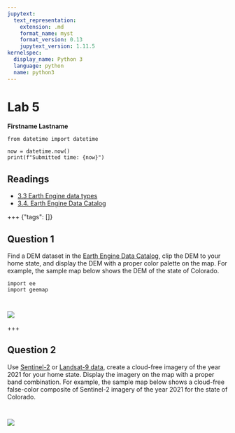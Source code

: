 ```yaml
---
jupytext:
  text_representation:
    extension: .md
    format_name: myst
    format_version: 0.13
    jupytext_version: 1.11.5
kernelspec:
  display_name: Python 3
  language: python
  name: python3
---
```


# Lab 5

**Firstname Lastname**

```{code-cell} ipython3
from datetime import datetime

now = datetime.now()
print(f"Submitted time: {now}")
```

## Readings

- [3.3 Earth Engine data types](https://spatial.utk.edu/gee/chapters/03_gee_data.html#earth-engine-data-types)
- [3.4. Earth Engine Data Catalog](https://spatial.utk.edu/gee/chapters/03_gee_data.html#earth-engine-data-catalog)

+++ {"tags": []}

## Question 1

Find a DEM dataset in the [Earth Engine Data Catalog](https://developers.google.com/earth-engine/datasets/), clip the DEM to your home state, and display the DEM with a proper color palette on the map. For example, the sample map below shows the DEM of the state of Colorado.

```{code-cell} ipython3
import ee
import geemap
```

```{code-cell} ipython3

```

```{code-cell} ipython3

```

![](https://i.imgur.com/B70UGZV.png)

+++

## Question 2

Use [Sentinel-2](https://developers.google.com/earth-engine/datasets/catalog/sentinel-2) or [Landsat-9 data](https://developers.google.com/earth-engine/datasets/catalog/landsat-9), create a cloud-free imagery of the year 2021 for your home state. Display the imagery on the map with a proper band combination. For example, the sample map below shows a cloud-free false-color composite of Sentinel-2 imagery of the year 2021 for the state of Colorado.

```{code-cell} ipython3

```

```{code-cell} ipython3

```

![](https://i.imgur.com/lqqgeSW.png)
